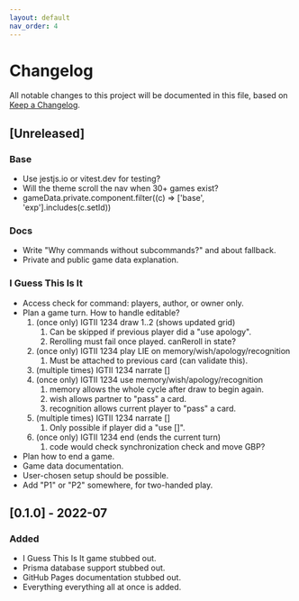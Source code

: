 ```yaml
---
layout: default
nav_order: 4
---
```


# Changelog
All notable changes to this project will be documented in this file,
based on [Keep a Changelog](https://keepachangelog.com/en/1.0.0/).

## [Unreleased]

### Base

- Use jestjs.io or vitest.dev for testing?
- Will the theme scroll the nav when 30+ games exist?
- gameData.private.component.filter((c) => ['base', 'exp'].includes(c.setId))

### Docs

- Write "Why commands without subcommands?" and about fallback.
- Private and public game data explanation.

### I Guess This Is It

- Access check for command: players, author, or owner only.
- Plan a game turn. How to handle editable?
  1. (once only) IGTII 1234 draw 1..2 (shows updated grid)
     1. Can be skipped if previous player did a "use apology".
     2. Rerolling must fail once played. canReroll in state?
  2. (once only) IGTII 1234 play LIE on memory/wish/apology/recognition
     1. Must be attached to previous card (can validate this).   
  3. (multiple times) IGTII 1234 narrate []
  4. (once only) IGTII 1234 use memory/wish/apology/recognition
     1. memory allows the whole cycle after draw to begin again.
     2. wish allows partner to "pass" a card.
     3. recognition allows current player to "pass" a card.
  5. (multiple times) IGTII 1234 narrate []
     1. Only possible if player did a "use []".
  6. (once only) IGTII 1234 end (ends the current turn)
     1. code would check synchronization check and move GBP? 
- Plan how to end a game.
- Game data documentation.
- User-chosen setup should be possible.
- Add "P1" or "P2" somewhere, for two-handed play.

## [0.1.0] - 2022-07

### Added

- I Guess This Is It game stubbed out.
- Prisma database support stubbed out.
- GitHub Pages documentation stubbed out.
- Everything everything all at once is added. 
